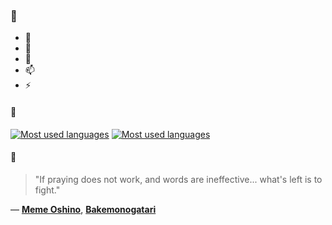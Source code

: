 ### 👋

- 🔭
- 🌱
- 💬
- 📫
- ⚡

#### 🧏

[![Most used languages](https://github-readme-stats-aynah.vercel.app/api/top-langs/?username=aynh&theme=solarized-dark&langs_count=6&layout=compact&hide_title=true)](https://github.com/anuraghazra/github-readme-stats#gh-dark-mode-only)
[![Most used languages](https://github-readme-stats-aynah.vercel.app/api/top-langs/?username=aynh&theme=solarized-light&langs_count=6&layout=compact&hide_title=true)](https://github.com/anuraghazra/github-readme-stats#gh-light-mode-only)

#### 💬

> "If praying does not work, and words are ineffective... what's left is to fight."

&mdash; [**Meme Oshino**](https://myanimelist.net/character.php?q=Meme%20Oshino&cat=character), [**Bakemonogatari**](https://myanimelist.net/search/all?q=Bakemonogatari&cat=all)
